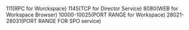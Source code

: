 <!---
markmeta_author: wongoo
markmeta_date: 2015-06-15 04:28:22+00:00
slug: required-ports-for-tibco-iprocess-engine
markmeta_title: Required Ports for Tibco iProcess Engine
wordpress_id: 859
markmeta_categories: Experience
markmeta_tags: iProcess,port,Tibco
-->

111(RPC for Worckspace)
1145(TCP for Director Service)
8080(WEB for Workspace Browser)
10000-10025(PORT RANGE for Workspace)
28021-28031(PORT RANGE FOR SPO service)
